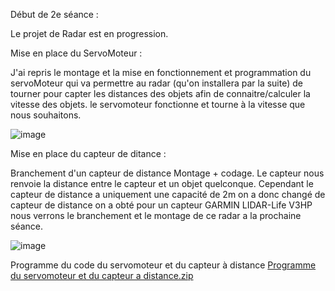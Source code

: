 Début de 2e séance :

Le projet de Radar est en progression.

Mise en place du ServoMoteur :

J'ai repris le montage et la mise en fonctionnement et programmation du servoMoteur qui va permettre au radar (qu'on installera par la suite) de tourner pour capter les distances des objets 
afin de connaitre/calculer la vitesse des objets.
le servomoteur fonctionne et tourne à la vitesse que nous souhaitons. 

![image](https://user-images.githubusercontent.com/120555915/210838565-4610f5c8-c538-44f7-afd7-c6d21557eba9.png)


Mise en place du capteur de ditance :

Branchement d'un capteur de distance Montage + codage. Le capteur nous renvoie la distance entre le capteur et un objet quelconque. Cependant le capteur de distance
a uniquement une capacité de 2m on a donc changé de capteur de distance on a obté pour un capteur GARMIN LIDAR-Life V3HP nous verrons le branchement et le montage 
de ce radar a la prochaine séance.

![image](https://user-images.githubusercontent.com/120555915/210838365-a4638c00-c721-4414-9253-3f373246194b.png)

Programme du code du servomoteur et du capteur à distance
[Programme du servomoteur et du capteur a distance.zip](https://github.com/Younisse/Radarduino/files/10354113/Programme.du.servomoteur.et.du.capteur.a.distance.zip)

